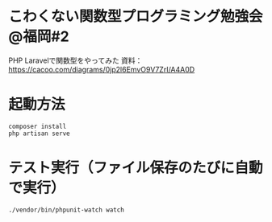 # こわくない関数型プログラミング勉強会@福岡#2

PHP Laravelで関数型をやってみた
資料：https://cacoo.com/diagrams/0jp2l6EmvO9V7ZrI/A4A0D

# 起動方法

```
composer install
php artisan serve
```

# テスト実行（ファイル保存のたびに自動で実行）

```
./vendor/bin/phpunit-watch watch
```
